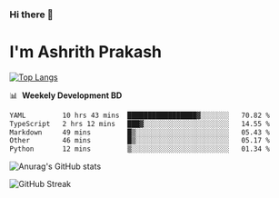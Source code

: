 ### Hi there 👋
# I'm Ashrith Prakash

[![Top Langs](https://github-readme-stats.vercel.app/api/top-langs/?username=xxcheckmatexx&count_private=true&include_all_commits=true&show_icons=true&line_height=20&title_color=FFFFFF&icon_color=FFFFFF&text_color=FFFFFF&bg_color=0D1117&langs_count=8)](https://github.com/anuraghazra/github-readme-stats)

📊 &nbsp;**Weekely Development BD**

<!--START_SECTION:waka-->

```txt
YAML         10 hrs 43 mins  █████████████████▓░░░░░░░   70.82 %
TypeScript   2 hrs 12 mins   ███▓░░░░░░░░░░░░░░░░░░░░░   14.55 %
Markdown     49 mins         █▒░░░░░░░░░░░░░░░░░░░░░░░   05.43 %
Other        46 mins         █▒░░░░░░░░░░░░░░░░░░░░░░░   05.17 %
Python       12 mins         ▒░░░░░░░░░░░░░░░░░░░░░░░░   01.34 %
```

<!--END_SECTION:waka-->

![Anurag's GitHub stats](https://github-readme-stats.vercel.app/api?username=xxcheckmatexx&count_private=true&show_icons=true&theme=merko)  

![GitHub Streak](http://github-readme-streak-stats.herokuapp.com?user=xxcheckmatexx&theme=merko&hide_border=true&date_format=M%20j%5B%2C%20Y%5D&fire=DD0E0B)
<br/>
